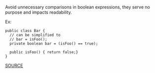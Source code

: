 Avoid unnecessary comparisons in boolean expressions, they serve no purpose and impacts readability.

Ex:

    public class Bar {
      // can be simplified to
      // bar = isFoo();
      private boolean bar = (isFoo() == true);

      public isFoo() { return false;}
    }

[SOURCE](http://pmd.sourceforge.net/pmd-5.3.2/pmd-java/rules/java/design.html#SimplifyBooleanExpressions)
